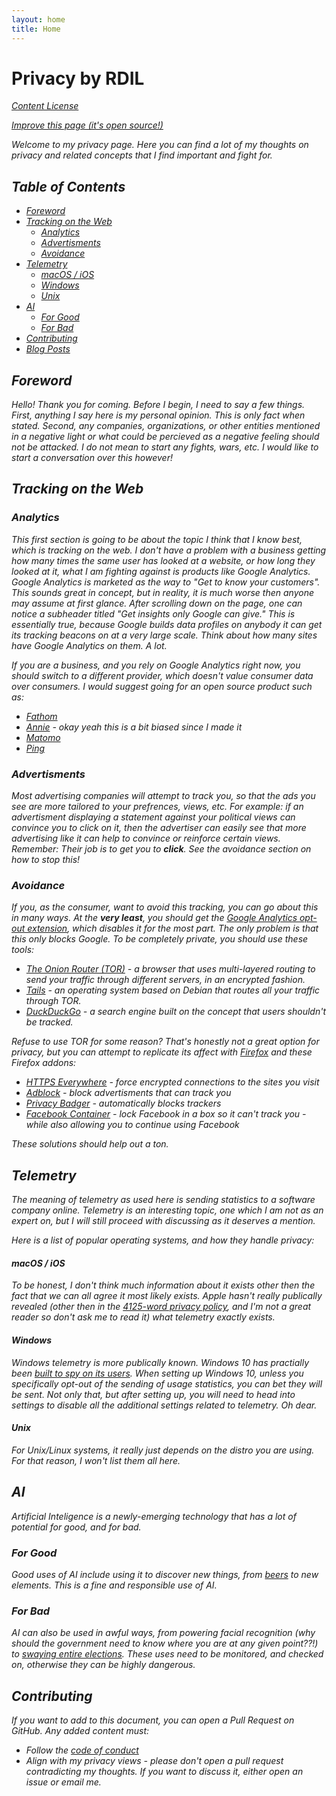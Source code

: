 ```yaml
---
layout: home
title: Home
---
```


# Privacy by RDIL

<i class="fa fa-book" /> [Content License](./LICENSE.html)

<i class="fab fa-github" /> [Improve this page (it's open source!)](https://github.com/RDIL/privacy)

Welcome to my privacy page. Here you can find a lot of my thoughts on privacy and related concepts that I find important and fight for.

## Table of Contents

* [Foreword](#foreword)
* [Tracking on the Web](#tracking-on-the-web)
  * [Analytics](#analytics)
  * [Advertisments](#advertisments)
  * [Avoidance](#avoidance)
* [Telemetry](#telemetry)
  * [macOS / iOS](#macos--ios)
  * [Windows](#windows)
  * [Unix](#unix)
* [AI](#ai)
  * [For Good](#for-good)
  * [For Bad](#for-bad)
* [Contributing](#contributing)
* [Blog Posts](#blog-posts)

## Foreword

Hello!
Thank you for coming.
Before I begin, I need to say a few things.
First, anything I say here is my personal opinion. This is only fact when stated.
Second, any companies, organizations, or other entities mentioned in a negative light or what could be percieved as a negative feeling should not be attacked.
I do not mean to start any fights, wars, etc.
I would like to start a conversation over this however!

## Tracking on the Web

### Analytics

This first section is going to be about the topic I think that I know best, which is tracking on the web.
I don't have a problem with a business getting how many times the same user has looked at a website, or how long they looked at it,
what I am fighting against is products like Google Analytics.
Google Analytics is marketed as the way to "Get to know your customers".
This sounds great in concept, but in reality, it is much worse then anyone may assume at first glance.
After scrolling down on the page, one can notice a subheader titled "Get insights only Google can give."
This is essentially true, because Google builds data profiles on anybody it can get its tracking beacons on
at a very large scale. Think about how many sites have Google Analytics on them. A *lot*.

If you are a business, and you rely on Google Analytics right now, you should switch to a different provider,
which doesn't value consumer data over consumers. I would suggest going for an open source product such as:

* [Fathom](https://usefathom.com/)
* [Annie](https://annieapp.co) - okay yeah this is a bit biased since I made it
* [Matomo](https://matomo.org/)
* [Ping](https://github.com/parkr/ping)

### Advertisments

Most advertising companies will attempt to track you, so that the ads you see are more tailored to your prefrences, views, etc.
For example: if an advertisment displaying a statement against your political views can convince you to click on it, then the advertiser can easily see that more advertising like it can help to convince or reinforce certain views.
Remember: Their job is to get you to <span style="cursor: pointer" onClick="window.alert('Is this a joke to you?');"><i><b>click</b></i></span>.
See the avoidance section on how to stop this!

### Avoidance

If you, as the consumer, want to avoid this tracking, you can go about this in many ways.
At the **very least**, you should get the [Google Analytics opt-out extension](https://tools.google.com/dlpage/gaoptout), which disables it for the most part.
The only problem is that this only blocks Google. To be completely private, you should use these tools:

* [The Onion Router (TOR)](https://torproject.org) - a browser that uses multi-layered routing to send your traffic through different servers, in an encrypted fashion.
* [Tails](https://tails.boum.org/) - an operating system based on Debian that routes all your traffic through TOR.
* [DuckDuckGo](https://duckduckgo.com) - a search engine built on the concept that users shouldn't be tracked.

Refuse to use TOR for some reason? That's honestly not a great option for privacy, but you can attempt to replicate its affect with [Firefox](https://mozilla.org/firefox) and these Firefox addons:

* [HTTPS Everywhere](https://addons.mozilla.org/en-US/firefox/addon/https-everywhere/) - force encrypted connections to the sites you visit
* [Adblock](https://addons.mozilla.org/en-US/firefox/addon/adblock-plus/) - block advertisments that can track you
* [Privacy Badger](https://addons.mozilla.org/en-US/firefox/addon/privacy-badger17/) - automatically blocks trackers
* [Facebook Container](https://addons.mozilla.org/en-US/firefox/addon/facebook-container/) - lock Facebook in a box so it can't track you - while also allowing you to continue using Facebook

These solutions should help out a *ton*.

## Telemetry

The meaning of telemetry as used here is sending statistics to a software company online.
Telemetry is an interesting topic, one which I am not as an expert on, but I will still proceed with discussing as it deserves a mention.

Here is a list of popular operating systems, and how they handle privacy:

#### macOS / iOS

To be honest, I don't think much information about it exists other then the fact that we can all agree it most likely exists.
Apple hasn't really publically revealed (other then in the [4125-word privacy policy](/static/apple-privacy-policy-08292019.txt), and I'm not a great reader so don't ask me to read it) what telemetry exactly exists.

#### Windows

Windows telemetry is more publically known. Windows 10 has practially been [built to spy on its users](https://www.forbes.com/sites/gordonkelly/2015/11/02/microsoft-confirms-unstoppable-windows-10-tracking/).
When setting up Windows 10, unless you specifically opt-out of the sending of usage statistics, you can bet they will be sent.
Not only that, but after setting up, you will need to head into settings to disable all the additional settings related to telemetry.
Oh dear.

#### Unix

For Unix/Linux systems, it really just depends on the distro you are using. For that reason, I won't list them all here.

## AI

Artificial Inteligence is a newly-emerging technology that has a lot of potential for good, and for bad.

### For Good

Good uses of AI include using it to discover new things, from [beers](https://youtube.com/watch?v=v9rT5O4U89Q) to new elements.
This is a fine and responsible use of AI.

### For Bad

AI can also be used in awful ways, from powering facial recognition (why should the government need to know where you are at any given point??!) to [swaying entire elections](https://www.nytimes.com/interactive/2018/02/16/us/politics/russia-propaganda-election-2016.html).
These uses *need* to be monitored, and checked on, otherwise they can be highly dangerous.

## Contributing

If you want to add to this document, you can open a Pull Request on GitHub. Any added content *must*:
* Follow the [code of conduct](./CODE_OF_CONDUCT.html)
* Align with my privacy views - please don't open a pull request contradicting my thoughts. If you want to discuss it, either open an issue or email me.
